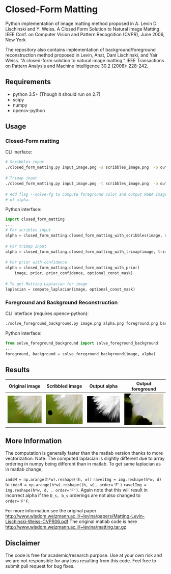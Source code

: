 # Closed-Form Matting


Python implementation of image matting method proposed in A. Levin D. Lischinski and Y. Weiss. A Closed Form Solution to Natural Image Matting. IEEE Conf. on Computer Vision and Pattern Recognition (CVPR), June 2006, New York

The repository also contains implementation of background/foreground reconstruction method proposed in Levin, Anat, Dani Lischinski, and Yair Weiss. "A closed-form solution to natural image matting." IEEE Transactions on Pattern Analysis and Machine Intelligence 30.2 (2008): 228-242.

## Requirements
- python 3.5+ (Though it should run on 2.7)
- scipy
- numpy
- opencv-python


## Usage

### Closed-Form matting
CLI inerface:

```bash
# Scribbles input
./closed_form_matting.py input_image.png -s scribbles_image.png  -o output_alpha.png

# Trimap input
./closed_form_matting.py input_image.png -t scribbles_image.png  -o output_alpha.png

# Add flag --solve-fg to compute foreground color and output RGBA image instead
# of alpha.
```


Python interface:

```python
import closed_form_matting
...
# For scribles input
alpha = closed_form_matting.closed_form_matting_with_scribbles(image, scribbles)

# For trimap input
alpha = closed_form_matting.closed_form_matting_with_trimap(image, trimap)

# For prior with confidence
alpha = closed_form_matting.closed_form_matting_with_prior(
    image, prior, prior_confidence, optional_const_mask)

# To get Matting Laplacian for image
laplacian = compute_laplacian(image, optional_const_mask)
```

### Foreground and Background Reconstruction
CLI interface (requires opencv-python):

```bash
./solve_foreground_background.py image.png alpha.png foreground.png background.png
```

Python interface:

```python
from solve_foreground_background import solve_foreground_background
...
foreground, background = solve_foreground_background(image, alpha)
```

## Results
| Original image   | Scribbled image | Output alpha | Output foreground |
|------------------|-----------------|--------------|-------------------|
| ![Original image](testdata/source.png) | ![Scribbled image](testdata/scribbles.png) | ![Output alpha](testdata/output_alpha.png) | ![Output foreground](testdata/output_foreground.png) |


## More Information
The computation is generally faster than the matlab version thanks to more vectorization.
Note. The computed laplacian is slightly different due to array ordering in numpy being different than in matlab. To get same laplacian as in matlab change,

`indsM = np.arange(h*w).reshape((h, w))`
`ravelImg = img.reshape(h*w, d)`
to
`indsM = np.arange(h*w).reshape((h, w), order='F')`
`ravelImg = img.reshape(h*w, d, , order='F')`.
Again note that this will result in incorrect alpha if the `D_s, b_s` orderings are not also changed to `order='F'F`.

For more information see the original paper  http://www.wisdom.weizmann.ac.il/~levina/papers/Matting-Levin-Lischinski-Weiss-CVPR06.pdf
The original matlab code is here http://www.wisdom.weizmann.ac.il/~levina/matting.tar.gz

## Disclaimer

The code is free for academic/research purpose. Use at your own risk and we are not responsible for any loss resulting from this code. Feel free to submit pull request for bug fixes.
